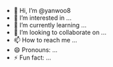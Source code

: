 - 👋 Hi, I’m @yanwoo8
- 👀 I’m interested in ...
- 🌱 I’m currently learning ...
- 💞️ I’m looking to collaborate on ...
- 📫 How to reach me ...
- 😄 Pronouns: ...
- ⚡ Fun fact: ...

<!---
yanwoo8/yanwoo8 is a ✨ special ✨ repository because its `README.md` (this file) appears on your GitHub profile.
You can click the Preview link to take a look at your changes.
--->
